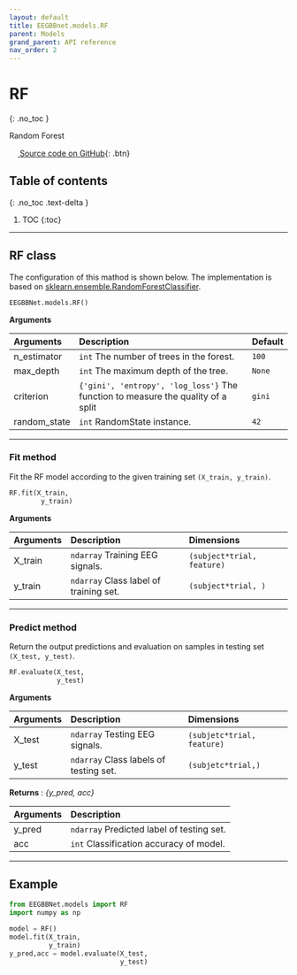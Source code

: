 ```yaml
---
layout: default
title: EEGBBnet.models.RF
parent: Models
grand_parent: API reference
nav_order: 2
---
```


# RF
{: .no_toc }

Random Forest

[<img src="https://min2net.github.io/assets/images/github.png" width="15" height="15"> Source code on GitHub](xxx){: .btn}

## Table of contents
{: .no_toc .text-delta }

1. TOC
{:toc}

---

## RF class
The configuration of this mathod is shown below. The implementation is based on [sklearn.ensemble.RandomForestClassifier](https://scikit-learn.org/stable/modules/generated/sklearn.ensemble.RandomForestClassifier.html).

```py
EEGBBNet.models.RF()
```
**Arguments** 

| Arguments | Description | Default|
|:----------|:------------|:-------|
|n_estimator    | `int` The number of trees in the forest.      | `100`     |
|max_depth      | `int` The maximum depth of the tree.          | `None`    |
|criterion      | `{'gini', 'entropy', 'log_loss'}` The function to measure the quality of a split | `gini` |
| random_state  | `int` RandomState instance.                   | `42`      |

---

### Fit method
Fit the RF model according to the given training set `(X_train, y_train)`. 

```py
RF.fit(X_train,
        y_train)
```

**Arguments**

| Arguments | Description | Dimensions |
|:---|:----|:---|
|X_train   | `ndarray` Training EEG signals.        | `(subject*trial, feature)`       |
|y_train   | `ndarray` Class label of training set. | `(subject*trial, )`              |

---

### Predict method
Return the output predictions and evaluation on samples in testing set `(X_test, y_test)`.

```py
RF.evaluate(X_test, 
            y_test)
```
 
 **Arguments**

| Arguments | Description | Dimensions |
|:---|:----|:---|
|X_test     | `ndarray` Testing EEG signals.            | `(subjetc*trial, feature)`      |
|y_test     | `ndarray` Class labels of testing set.    | `(subjetc*trial,)`              |

**Returns** : *{y_pred, acc}* 

| Arguments | Description |
|:---|:---|
|y_pred | `ndarray` Predicted label of testing set.     |
|acc    | `int` Classification accuracy of model.       |

---

## Example

```py
from EEGBBNet.models import RF
import numpy as np

model = RF()
model.fit(X_train, 
          y_train)
y_pred,acc = model.evaluate(X_test, 
                            y_test)
```
